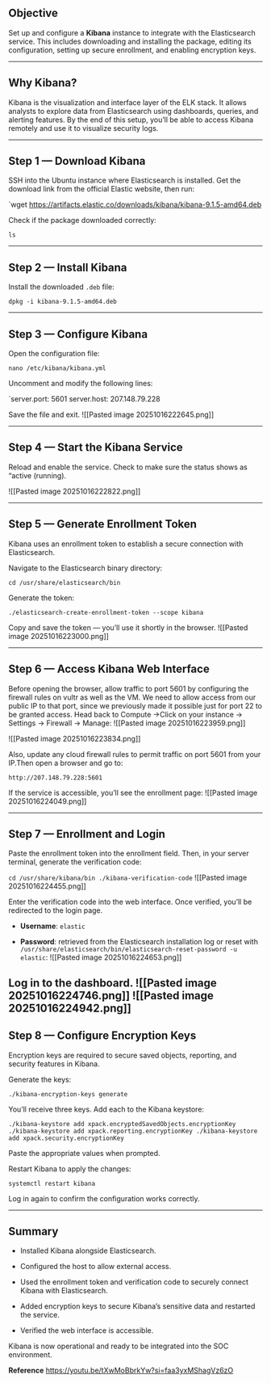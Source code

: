 
## Objective

Set up and configure a **Kibana** instance to integrate with the Elasticsearch service. This includes downloading and installing the package, editing its configuration, setting up secure enrollment, and enabling encryption keys.

---

## Why Kibana?

Kibana is the visualization and interface layer of the ELK stack. It allows analysts to explore data from Elasticsearch using dashboards, queries, and alerting features. By the end of this setup, you’ll be able to access Kibana remotely and use it to visualize security logs.

---

## Step 1 — Download Kibana

SSH into the Ubuntu instance where Elasticsearch is installed. Get the download link from the official Elastic website, then run:

`wget https://artifacts.elastic.co/downloads/kibana/kibana-9.1.5-amd64.deb

Check if the package downloaded correctly:

`ls`

---

## Step 2 — Install Kibana

Install the downloaded `.deb` file:

`dpkg -i kibana-9.1.5-amd64.deb`

---

## Step 3 — Configure Kibana

Open the configuration file:

`nano /etc/kibana/kibana.yml`

Uncomment and modify the following lines:

`server.port: 5601 server.host: 207.148.79.228

Save the file and exit.
![[Pasted image 20251016222645.png]]

---

## Step 4 — Start the Kibana Service

Reload and enable the service. Check to make sure the status shows as “active (running).

![[Pasted image 20251016222822.png]]

---

## Step 5 — Generate Enrollment Token

Kibana uses an enrollment token to establish a secure connection with Elasticsearch.

Navigate to the Elasticsearch binary directory:

`cd /usr/share/elasticsearch/bin`

Generate the token:

`./elasticsearch-create-enrollment-token --scope kibana`

Copy and save the token — you’ll use it shortly in the browser.
![[Pasted image 20251016223000.png]]

---

## Step 6 — Access Kibana Web Interface

Before opening the browser, allow traffic to port 5601 by configuring the firewall rules on vultr as well as the VM. We need to allow access from our public IP to that port, since we previously made it possible just for port 22 to be granted access. Head back to Compute →Click on your instance → Settings → Firewall → Manage: 
![[Pasted image 20251016223959.png]]


![[Pasted image 20251016223834.png]]

Also, update any cloud firewall rules to permit traffic on port 5601 from your IP.Then open a browser and go to:

`http://207.148.79.228:5601`

If the service is accessible, you’ll see the enrollment page:
![[Pasted image 20251016224049.png]]

---

## Step 7 — Enrollment and Login

Paste the enrollment token into the enrollment field. Then, in your server terminal, generate the verification code:

`cd /usr/share/kibana/bin ./kibana-verification-code`
![[Pasted image 20251016224455.png]]


Enter the verification code into the web interface. Once verified, you’ll be redirected to the login page.

- **Username**: `elastic`
    
- **Password**: retrieved from the Elasticsearch installation log or reset with `/usr/share/elasticsearch/bin/elasticsearch-reset-password -u elastic`:
![[Pasted image 20251016224653.png]]
    

Log in to the dashboard.
![[Pasted image 20251016224746.png]]
![[Pasted image 20251016224942.png]]
---

## Step 8 — Configure Encryption Keys

Encryption keys are required to secure saved objects, reporting, and security features in Kibana.

Generate the keys:

`./kibana-encryption-keys generate`

You’ll receive three keys. Add each to the Kibana keystore:

`./kibana-keystore add xpack.encryptedSavedObjects.encryptionKey ./kibana-keystore add xpack.reporting.encryptionKey ./kibana-keystore add xpack.security.encryptionKey`

Paste the appropriate values when prompted.

Restart Kibana to apply the changes:

`systemctl restart kibana`

Log in again to confirm the configuration works correctly.

---

## Summary

- Installed Kibana alongside Elasticsearch.
    
- Configured the host to allow external access.
    
- Used the enrollment token and verification code to securely connect Kibana with Elasticsearch.
    
- Added encryption keys to secure Kibana’s sensitive data and restarted the service.
    
- Verified the web interface is accessible.
    

Kibana is now operational and ready to be integrated into the SOC environment.

**Reference**
https://youtu.be/tXwMoBbrkYw?si=faa3yxMShagVz6zO